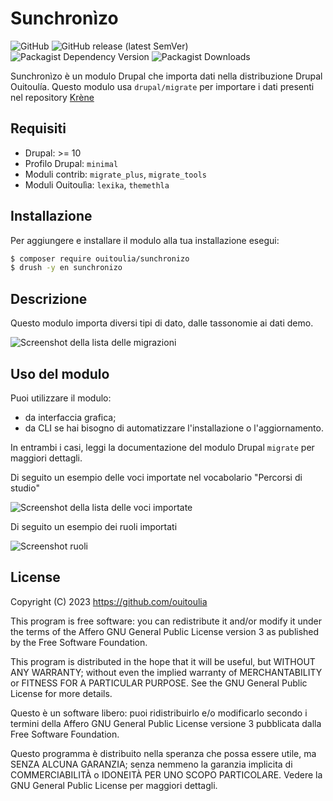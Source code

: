 # Sunchronìzo

![GitHub](https://img.shields.io/github/license/ouitoulia/sunchronizo?style=for-the-badge)
![GitHub release (latest SemVer)](https://img.shields.io/github/v/release/ouitoulia/sunchronizo?sort=semver&style=for-the-badge)
![Packagist Dependency Version](https://img.shields.io/packagist/dependency-v/ouitoulia/sunchronizo/drupal/core-recommended?style=for-the-badge)
![Packagist Downloads](https://img.shields.io/packagist/dt/ouitoulia/sunchronizo?style=for-the-badge)

Sunchronìzo è un modulo Drupal che importa dati nella distribuzione Drupal Ouitoulía.
Questo modulo usa `drupal/migrate` per importare i dati presenti nel repository [Krène](https://github.com/ouitoulia/krene)

## Requisiti
- Drupal: >= 10
- Profilo Drupal: `minimal`
- Moduli contrib: `migrate_plus`, `migrate_tools`
- Moduli Ouitoulìa: `lexika`, `themethla`

## Installazione
Per aggiungere e installare il modulo alla tua installazione esegui:
```bash
$ composer require ouitoulia/sunchronizo
$ drush -y en sunchronizo
```

## Descrizione
Questo modulo importa diversi tipi di dato, dalle tassonomie ai dati demo.

![Screenshot della lista delle migrazioni](docs/migrations.png "Screenshot della lista delle migrazioni")

## Uso del modulo
Puoi utilizzare il modulo:
- da interfaccia grafica;
- da CLI se hai bisogno di automatizzare l'installazione o l'aggiornamento.

In entrambi i casi, leggi la documentazione del modulo
Drupal `migrate` per maggiori dettagli.

Di seguito un esempio delle voci importate nel vocabolario "Percorsi di studio"

![Screenshot della lista delle voci importate](docs/percorsi_di_studio.png "Screenshot della lista delle voci importate")

Di seguito un esempio dei ruoli importati

![Screenshot ruoli](docs/ruoli.png "Screenshot ruoli")

## License

Copyright (C) 2023 https://github.com/ouitoulia

This program is free software: you can redistribute it and/or modify it under the terms of the Affero GNU General Public License version 3 as published by the Free Software Foundation.

This program is distributed in the hope that it will be useful, but WITHOUT ANY WARRANTY; without even the implied warranty of MERCHANTABILITY or FITNESS FOR A PARTICULAR PURPOSE. See the GNU General Public License for more details.

Questo è un software libero: puoi ridistribuirlo e/o modificarlo secondo i termini della Affero GNU General Public License versione 3 pubblicata dalla Free Software Foundation.

Questo programma è distribuito nella speranza che possa essere utile, ma SENZA ALCUNA GARANZIA; senza nemmeno la garanzia implicita di COMMERCIABILITÀ o IDONEITÀ PER UNO SCOPO PARTICOLARE. Vedere la GNU General Public License per maggiori dettagli.